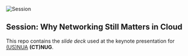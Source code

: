 ![Session](./session.png)

## Session: Why Networking Still Matters in Cloud
This repo contains the _slide deck_ used at the keynote presentation for [(US)NUA](https://www.usnua.com/home) **(CT)NUG**.